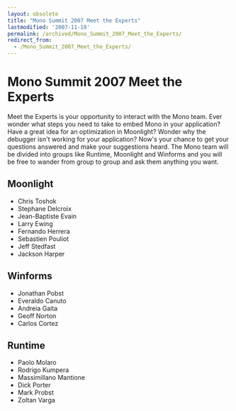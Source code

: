 ```yaml
---
layout: obsolete
title: "Mono Summit 2007 Meet the Experts"
lastmodified: '2007-11-19'
permalink: /archived/Mono_Summit_2007_Meet_the_Experts/
redirect_from:
  - /Mono_Summit_2007_Meet_the_Experts/
---
```


Mono Summit 2007 Meet the Experts
=================================

Meet the Experts is your opportunity to interact with the Mono team. Ever wonder what steps you need to take to embed Mono in your application? Have a great idea for an optimization in Moonlight? Wonder why the debugger isn't working for your application? Now's your chance to get your questions answered and make your suggestions heard. The Mono team will be divided into groups like Runtime, Moonlight and Winforms and you will be free to wander from group to group and ask them anything you want.

Moonlight
---------

-   Chris Toshok
-   Stephane Delcroix
-   Jean-Baptiste Evain
-   Larry Ewing
-   Fernando Herrera
-   Sebastien Pouliot
-   Jeff Stedfast
-   Jackson Harper

Winforms
--------

-   Jonathan Pobst
-   Everaldo Canuto
-   Andreia Gaita
-   Geoff Norton
-   Carlos Cortez

Runtime
-------

-   Paolo Molaro
-   Rodrigo Kumpera
-   Massimillano Mantione
-   Dick Porter
-   Mark Probst
-   Zoltan Varga


